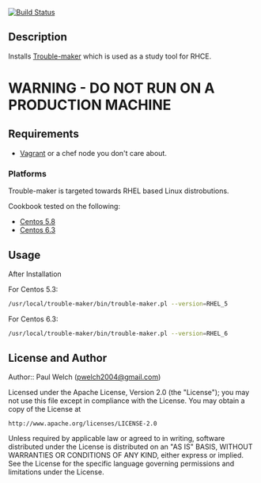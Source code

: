 [![Build Status](https://secure.travis-ci.org/pwelch/chef-troublemaker.png)](http://travis-ci.org/pwelch/chef-troublemaker)

## Description
Installs [Trouble-maker](http://trouble-maker.sourceforge.net/) which is used as a study tool for RHCE.


# WARNING - DO NOT RUN ON A PRODUCTION MACHINE


## Requirements

* [Vagrant](http://vagrantup.com/) or a chef node you don't care about.

### Platforms
Trouble-maker is targeted towards RHEL based Linux distrobutions.

Cookbook tested on the following:

* [Centos 5.8](https://opscode-vm.s3.amazonaws.com/vagrant/boxes/opscode-centos-5.8.box)
* [Centos 6.3](https://opscode-vm.s3.amazonaws.com/vagrant/boxes/opscode-centos-6.3.box)

## Usage

After Installation

For Centos 5.3:

```bash
/usr/local/trouble-maker/bin/trouble-maker.pl --version=RHEL_5
```

For Centos 6.3:

```bash
/usr/local/trouble-maker/bin/trouble-maker.pl --version=RHEL_6
```

## License and Author

Author:: Paul Welch (<pwelch2004@gmail.com>)

Licensed under the Apache License, Version 2.0 (the "License");
you may not use this file except in compliance with the License.
You may obtain a copy of the License at

    http://www.apache.org/licenses/LICENSE-2.0

Unless required by applicable law or agreed to in writing, software
distributed under the License is distributed on an "AS IS" BASIS,
WITHOUT WARRANTIES OR CONDITIONS OF ANY KIND, either express or implied.
See the License for the specific language governing permissions and
limitations under the License.

